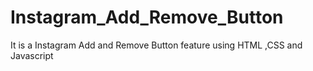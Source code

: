 # Instagram_Add_Remove_Button
It is a Instagram Add and Remove Button feature using HTML ,CSS and Javascript
